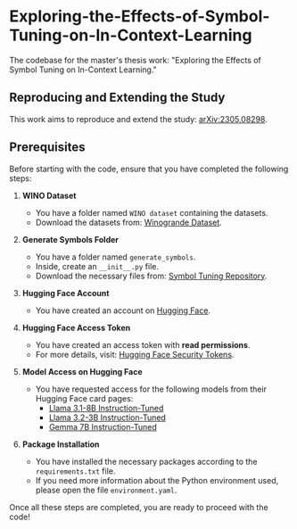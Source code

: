 # Exploring-the-Effects-of-Symbol-Tuning-on-In-Context-Learning
The codebase for the master's thesis work: "Exploring the Effects of Symbol Tuning on In-Context Learning."

## Reproducing and Extending the Study

This work aims to reproduce and extend the study: [arXiv:2305.08298](https://arxiv.org/abs/2305.08298).

## Prerequisites

Before starting with the code, ensure that you have completed the following steps:

1. **WINO Dataset**
   - You have a folder named `WINO dataset` containing the datasets.
   - Download the datasets from: [Winogrande Dataset](https://winogrande.allenai.org/).

2. **Generate Symbols Folder**
   - You have a folder named `generate_symbols`.
   - Inside, create an `__init__.py` file.
   - Download the necessary files from: [Symbol Tuning Repository](https://github.com/JerryWeiAI/symbol-tuning).

3. **Hugging Face Account**
   - You have created an account on [Hugging Face](https://huggingface.co/).

4. **Hugging Face Access Token**
   - You have created an access token with **read permissions**.
   - For more details, visit: [Hugging Face Security Tokens](https://huggingface.co/docs/hub/security-tokens).

5. **Model Access on Hugging Face**
   - You have requested access for the following models from their Hugging Face card pages:
     - [Llama 3.1-8B Instruction-Tuned](https://huggingface.co/meta-llama/Llama-3.1-8B-Instruct)
     - [Llama 3.2-3B Instruction-Tuned](https://huggingface.co/meta-llama/Llama-3.2-3B-Instruct)
     - [Gemma 7B Instruction-Tuned](https://huggingface.co/google/gemma-7b-it)

6. **Package Installation**
   - You have installed the necessary packages according to the `requirements.txt` file.
   - If you need more information about the Python environment used, please open the file `environment.yaml`.

Once all these steps are completed, you are ready to proceed with the code!
